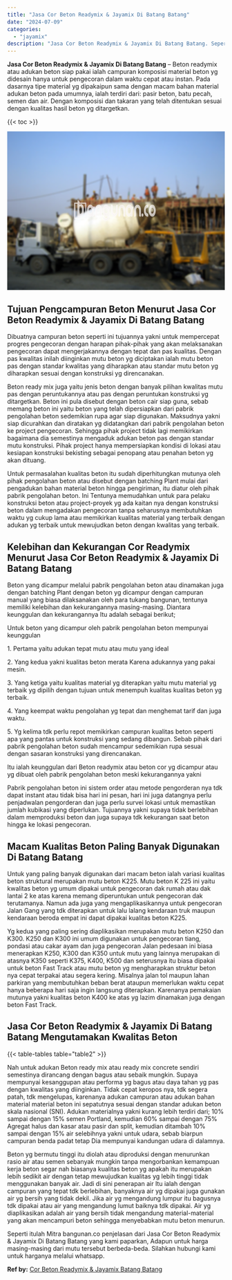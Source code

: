 ```yaml
---
title: "Jasa Cor Beton Readymix & Jayamix Di Batang Batang"
date: "2024-07-09"
categories: 
  - "jayamix"
description: "Jasa Cor Beton Readymix & Jayamix Di Batang Batang. Seperti itulah Mitra bangunan.co penjelasan dari Jasa Cor Beton Readymix & Jayamix Di Batang Batang yang..."
---
```


**Jasa Cor Beton Readymix & Jayamix Di Batang Batang** – Beton readymix atau adukan beton siap pakai ialah campuran komposisi material beton yg didesain hanya untuk pengecoran dalam waktu cepat atau instan. Pada dasarnya tipe material yg dipakaipun sama dengan macam bahan material adukan beton pada umumnya, ialah terdiri dari: pasir beton, batu pecah, semen dan air. Dengan komposisi dan takaran yang telah ditentukan sesuai dengan kualitas hasil beton yg ditargetkan.

{{< toc >}}

![Jasa Cor Beton Readymix & Jayamix Di Batang Batang](/images/jasa-cor-readymix-17.png)

## Tujuan Pengcampuran Beton Menurut Jasa Cor Beton Readymix & Jayamix Di Batang Batang

Dibuatnya campuran beton seperti ini tujuannya yakni untuk mempercepat progres pengecoran dengan harapan pihak-pihak yang akan melaksanakan pengecoran dapat mengerjakannya dengan tepat dan pas kualitas. Dengan pas kwalitas inilah diinginkan mutu beton yg diciptakan ialah mutu beton pas dengan standar kwalitas yang diharapkan atau standar mutu beton yg diharapkan sesuai dengan konstruksi yg direncanakan.

Beton ready mix juga yaitu jenis beton dengan banyak pilihan kwalitas mutu pas dengan peruntukannya atau pas dengan peruntukan konstruksi yg ditargetkan. Beton ini pula disebut dengan beton cair siap guna, sebab memang beton ini yaitu beton yang telah dipersiapkan dari pabrik pengolahan beton sedemikian rupa agar siap digunakan. Maksudnya yakni siap dicurahkan dan diratakan yg didatangkan dari pabrik pengolahan beton ke project pengecoran. Sehingga pihak project tidak lagi memikirkan bagaimana dia semestinya mengaduk adukan beton pas dengan standar mutu konstruksi. Pihak project hanya mempersiapkan kondisi di lokasi atau kesiapan konstruksi bekisting sebagai penopang atau penahan beton yg akan dituang.

Untuk permasalahan kualitas beton itu sudah diperhitungkan mutunya oleh pihak pengolahan beton atau disebut dengan batching Plant mulai dari pengadukan bahan material beton hingga pengiriman, itu diatur oleh pihak pabrik pengolahan beton. Ini Tentunya memudahkan untuk para pelaku konstruksi beton atau project-proyek yg ada kaitan nya dengan konstruksi beton dalam mengadakan pengecoran tanpa seharusnya membutuhkan waktu yg cukup lama atau memikirkan kualitas material yang terbaik dengan adukan yg terbaik untuk mewujudkan beton dengan kwalitas yang terbaik.

## Kelebihan dan Kekurangan Cor Readymix Menurut Jasa Cor Beton Readymix & Jayamix Di Batang Batang

Beton yang dicampur melalui pabrik pengolahan beton atau dinamakan juga dengan batching Plant dengan beton yg dicampur dengan campuran manual yang biasa dilaksanakan oleh para tukang bangunan, tentunya memiliki kelebihan dan kekurangannya masing-masing. Diantara keunggulan dan kekurangannya Itu adalah sebagai berikut;

Untuk beton yang dicampur oleh pabrik pengolahan beton mempunyai keunggulan

1\. Pertama yaitu adukan tepat mutu atau mutu yang ideal

2\. Yang kedua yakni kualitas beton merata Karena adukannya yang pakai mesin.

3\. Yang ketiga yaitu kualitas material yg diterapkan yaitu mutu material yg terbaik yg dipilih dengan tujuan untuk menempuh kualitas kualitas beton yg terbaik.

4\. Yang keempat waktu pengolahan yg tepat dan menghemat tarif dan juga waktu.

5\. Yg kelima tdk perlu repot memikirkan campuran kualitas beton seperti apa yang pantas untuk konstruksi yang sedang dibangun. Sebab pihak dari pabrik pengolahan beton sudah mencampur sedemikian rupa sesuai dengan sasaran konstruksi yang direncanakan.

Itu ialah keunggulan dari Beton readymix atau beton cor yg dicampur atau yg dibuat oleh pabrik pengolahan beton meski kekurangannya yakni

Pabrik pengolahan beton ini sistem order atau metode pengorderan nya tdk dapat instant atau tidak bisa hari ini pesan, hari ini juga datangnya perlu penjadwalan pengorderan dan juga perlu survei lokasi untuk memastikan jumlah kubikasi yang diperlukan. Tujuannya yakni supaya tidak berlebihan dalam memproduksi beton dan juga supaya tdk kekurangan saat beton hingga ke lokasi pengecoran.

## Macam Kualitas Beton Paling Banyak Digunakan Di Batang Batang

Untuk yang paling banyak digunakan dari macam beton ialah variasi kualitas beton struktural merupakan mutu beton K225. Mutu beton K 225 ini yaitu kwalitas beton yg umum dipakai untuk pengecoran dak rumah atau dak lantai 2 ke atas karena memang diperuntukan untuk pengecoran dak terutamanya. Namun ada juga yang mengaplikasikannya untuk pengecoran Jalan Gang yang tdk diterapkan untuk lalu lalang kendaraan truk maupun kendaraan beroda empat ini dapat dipakai kualitas beton K225.

Yg kedua yang paling sering diaplikasikan merupakan mutu beton K250 dan K300. K250 dan K300 ini umum digunakan untuk pengecoran tiang, pondasi atau cakar ayam dan juga pengecoran Jalan pedesaan ini biasa menerapkan K250, K300 dan K350 untuk mutu yang lainnya merupakan di atasnya K350 seperti K375, K400, K500 dan seterusnya itu biasa dipakai untuk beton Fast Track atau mutu beton yg mengharapkan struktur beton nya cepat terpakai atau segera kering. Misalnya jalan tol maupun lahan parkiran yang membutuhkan beban berat ataupun memerlukan waktu cepat hanya beberapa hari saja ingin langsung diterapkan. Karenanya pemakaian mutunya yakni kualitas beton K400 ke atas yg lazim dinamakan juga dengan beton Fast Track.

## Jasa Cor Beton Readymix & Jayamix Di Batang Batang Mengutamakan Kwalitas Beton

{{< table-tables table="table2" >}}

Nah untuk adukan Beton ready mix atau ready mix concrete sendiri semestinya dirancang dengan bagus atau sebaik mungkin. Supaya mempunyai kesanggupan atau performa yg bagus atau daya tahan yg pas dengan kwalitas yang diinginkan. Tidak cepat keropos nya, tdk segera patah, tdk mengelupas, karenanya adukan campuran atau adukan bahan material material beton ini sepatutnya sesuai dengan standar adukan beton skala nasional (SNI). Adukan materialnya yakni kurang lebih terdiri dari; 10% sampai dengan 15% semen Portland, kemudian 60% sampai dengan 75% Agregat halus dan kasar atau pasir dan split, kemudian ditambah 10% sampai dengan 15% air selebihnya yakni untuk udara, sebab biarpun campuran benda padat tetap Dia mempunyai kandungan udara di dalamnya.

Beton yg bermutu tinggi itu diolah atau diproduksi dengan menurunkan rasio air atau semen sebanyak mungkin tanpa mengorbankan kemampuan kerja beton segar nah biasanya kualitas beton yg apakah itu merupakan lebih sedikit air dengan tetap mewujudkan kualitas yg lebih tinggi tidak menggunakan banyak air. Jadi di sini penerapan air Itu ialah dengan campuran yang tepat tdk berlebihan, banyaknya air yg dipakai juga gunakan air yg bersih yang tidak dekil. Jika air yg mengandung lumpur itu bagusnya tdk dipakai atau air yang mengandung lumut baiknya tdk dipakai. Air yg diaplikasikan adalah air yang bersih tidak mengandung material-material yang akan mencampuri beton sehingga menyebabkan mutu beton menurun.

Seperti itulah Mitra bangunan.co penjelasan dari Jasa Cor Beton Readymix & Jayamix Di Batang Batang yang kami paparkan, Adapun untuk harga masing-masing dari mutu tersebut berbeda-beda. Silahkan hubungi kami untuk harganya melalui whatsapp.

**Ref by:** [Cor Beton Readymix & Jayamix Batang Batang](https://id.wikipedia.org/wiki/Cor)
